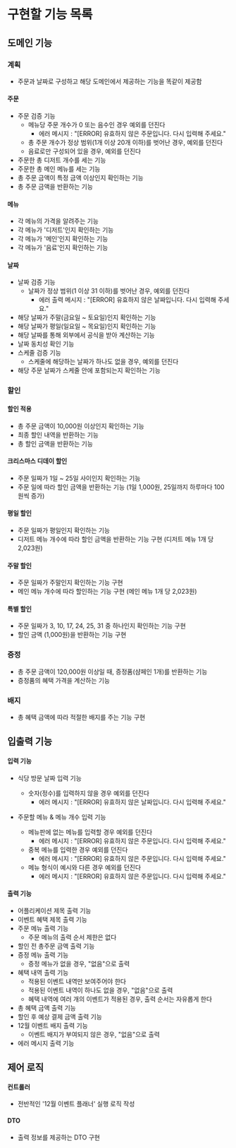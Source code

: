 # 구현할 기능 목록

## 도메인 기능

### 계획

- 주문과 날짜로 구성하고 해당 도메인에서 제공하는 기능을 똑같이 제공함

#### 주문
- 주문 검증 기능
    - 메뉴당 주문 개수가 0 또는 음수인 경우 예외를 던진다
       - 에러 메시지 : "[ERROR] 유효하지 않은 주문입니다. 다시 입력해 주세요."
    - 총 주문 개수가 정상 범위(1개 이상 20개 이하)를 벗어난 경우, 예외를 던진다
    - 음료로만 구성되어 있을 경우, 예외를 던진다
- 주문한 총 디저트 개수를 세는 기능
- 주문한 총 메인 메뉴를 세는 기능
- 총 주문 금액이 특정 금액 이상인지 확인하는 기능
- 총 주문 금액을 반환하는 기능

#### 메뉴
- 각 메뉴의 가격을 알려주는 기능
- 각 메뉴가 '디저트'인지 확인하는 기능
- 각 메뉴가 '메인'인지 확인하는 기능
- 각 메뉴가 '음료'인지 확인하는 기능

#### 날짜
- 날짜 검증 기능
    - 날짜가 정상 범위(1 이상 31 이하)를 벗어난 경우, 예외를 던진다 
      - 에러 출력 메시지 : "[ERROR] 유효하지 않은 날짜입니다. 다시 입력해 주세요."
- 해당 날짜가 주말(금요일 ~ 토요일)인지 확인하는 기능
- 해당 날짜가 평일(일요일 ~ 목요일)인지 확인하는 기능
- 해당 날짜를 통해 외부에서 공식을 받아 계산하는 기능
- 날짜 동치성 확인 기능
- 스케줄 검증 기능
  - 스케줄에 해당하는 날짜가 하나도 없을 경우, 예외를 던진다
- 해당 주문 날짜가 스케줄 안에 포함되는지 확인하는 기능

### 할인

#### 할인 적용
- 총 주문 금액이 10,000원 이상인지 확인하는 기능
- 최종 할인 내역을 반환하는 기능
- 총 할인 금액을 반환하는 기능

#### 크리스마스 디데이 할인
- 주문 일짜가 1일 ~ 25일 사이인지 확인하는 기능
- 주문 일에 따라 할인 금액을 반환하는 기능 (1일 1,000원, 25일까지 하루마다 100원씩 증가)

#### 평일 할인
- 주문 일짜가 평일인지 확인하는 기능
- 디저트 메뉴 개수에 따라 할인 금액을 반환하는 기능 구현 (디저트 메뉴 1개 당 2,023원)

#### 주말 할인
- 주문 일짜가 주말인지 확인하는 기능 구현
- 메인 메뉴 개수에 따라 할인하는 기능 구현 (메인 메뉴 1개 당 2,023원)

#### 특별 할인
- 주문 일짜가 3, 10, 17, 24, 25, 31 중 하나인지 확인하는 기능 구현
- 할인 금액 (1,000원)을 반환하는 기능 구현

### 증정
- 총 주문 금액이 120,000원 이상일 때, 증정품(샴페인 1개)를 반환하는 기능
- 증정품의 혜택 가격을 계산하는 기능

### 배지
- 총 혜택 금액에 따라 적절한 배지를 주는 기능 구현

## 입출력 기능

#### 입력 기능

- 식당 방문 날짜 입력 기능
  - 숫자(정수)를 입력하지 않을 경우 예외를 던진다 
    - 에러 메시지 : "[ERROR] 유효하지 않은 날짜입니다. 다시 입력해 주세요."

- 주문할 메뉴 & 메뉴 개수 입력 기능
  - 메뉴판에 없는 메뉴를 입력할 경우 예외를 던진다
    - 에러 메시지 : "[ERROR] 유효하지 않은 주문입니다. 다시 입력해 주세요."
  - 중복 메뉴를 입력한 경우 예외를 던진다
    - 에러 메시지 : "[ERROR] 유효하지 않은 주문입니다. 다시 입력해 주세요."
  - 메뉴 형식이 예시와 다른 경우 예외를 던진다
    - 에러 메시지 : "[ERROR] 유효하지 않은 주문입니다. 다시 입력해 주세요."

#### 출력 기능

- 어플리케이션 제목 출력 기능
- 이벤트 혜택 제목 출력 기능
- 주문 메뉴 출력 기능
   - 주문 메뉴의 출력 순서 제한은 없다
- 할인 전 총주문 금액 출력 기능
- 증정 메뉴 출력 기능
   - 증정 메뉴가 없을 경우, "없음"으로 출력 
- 혜택 내역 출력 기능
   - 적용된 이벤트 내역만 보여주어야 한다
   - 적용된 이벤트 내역이 하나도 없을 경우, "없음"으로 출력
   - 혜택 내역에 여러 개의 이벤트가 적용된 경우, 출력 순서는 자유롭게 한다
- 총 혜택 금액 출력 기능
- 할인 후 예상 결제 금액 출력 기능
- 12월 이벤트 배지 출력 기능
   - 이벤트 배지가 부여되지 않은 경우, "없음"으로 출력
- 에러 메시지 출력 기능

## 제어 로직

#### 컨트롤러
- 전반적인 '12월 이벤트 플래너' 실행 로직 작성

#### DTO
- 출력 정보를 제공하는 DTO 구현
